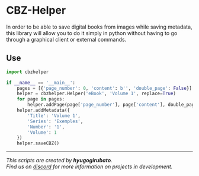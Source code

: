 # CBZ-Helper
In order to be able to save digital books from images while saving metadata, this library will allow you to do it simply in python without having to go through a graphical client or external commands.

## Use
```python
import cbzhelper

if __name__ == '__main__':
    pages = [{'page_number': 0, 'content': b'', 'double_page': False}]
    helper = cbzhelper.Helper('eBook', 'Volume 1', replace=True)
    for page in pages:
        helper.addPage(page['page_number'], page['content'], double_page=page['double_page'])
    helper.addMetadata({
        'Title': 'Volume 1',
        'Series': 'Exemples',
        'Number': '1',
        'Volume': 1
    })
    helper.saveCBZ()

```

---
*This scripts are created by __hyugogirubato__.  
Find us on [discord](https://discord.com/invite/g6JzYbh) for more information on projects in development.*
